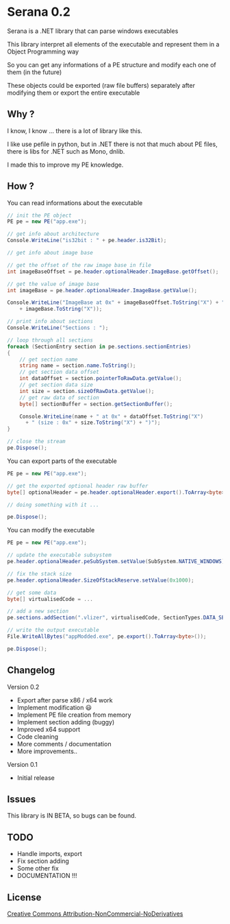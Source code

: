 # Serana 0.2

Serana is a .NET library that can parse windows executables

This library interpret all elements of the executable and represent them in a Object Programming way

So you can get any informations of a PE structure and modify each one of them (in the future) 

These objects could be exported (raw file buffers) separately after modifying them or export the entire executable

## Why ?

I know, I know ... there is a lot of library like this.

I like use pefile in python, but in .NET there is not that much about PE files, there is libs for .NET such as Mono, dnlib.

I made this to improve my PE knowledge.


## How ?

You can read informations about the executable
```c#
// init the PE object
PE pe = new PE("app.exe");

// get info about architecture
Console.WriteLine("is32bit : " + pe.header.is32Bit);

// get info about image base

// get the offset of the raw image base in file
int imageBaseOffset = pe.header.optionalHeader.ImageBase.getOffset();

// get the value of image base
int imageBase = pe.header.optionalHeader.ImageBase.getValue();

Console.WriteLine("ImageBase at 0x" + imageBaseOffset.ToString("X") + " : 0x" 
    + imageBase.ToString("X"));

// print info about sections
Console.WriteLine("Sections : ");

// loop through all sections
foreach (SectionEntry section in pe.sections.sectionEntries)
{
    // get section name
    string name = section.name.ToString();
    // get section data offset
    int dataOffset = section.pointerToRawData.getValue();
    // get section data size
    int size = section.sizeOfRawData.getValue();
    // get raw data of section
    byte[] sectionBuffer = section.getSectionBuffer();

    Console.WriteLine(name + " at 0x" + dataOffset.ToString("X") 
      + " (size : 0x" + size.ToString("X") + ")");
}

// close the stream
pe.Dispose();
```

You can export parts of the executable
```c#
PE pe = new PE("app.exe");

// get the exported optional header raw buffer
byte[] optionalHeader = pe.header.optionalHeader.export().ToArray<byte>();

// doing something with it ...

pe.Dispose();
```

You can modify the executable
```c#
PE pe = new PE("app.exe");

// update the executable subsystem
pe.header.optionalHeader.peSubSystem.setValue(SubSystem.NATIVE_WINDOWS);

// fix the stack size
pe.header.optionalHeader.SizeOfStackReserve.setValue(0x1000);

// get some data
byte[] virtualisedCode = ...

// add a new section
pe.sections.addSection(".vlizer", virtualisedCode, SectionTypes.DATA_SECTION);

// write the output executable
File.WriteAllBytes("appModded.exe", pe.export().ToArray<byte>());

pe.Dispose();
```

## Changelog

Version 0.2

* Export after parse x86 / x64 work
* Implement modification 😃
* Implement PE file creation from memory
* Implement section adding (buggy)
* Improved x64 support
* Code cleaning
* More comments / documentation
* More improvements..

Version 0.1

* Initial release

## Issues

This library is IN BETA, so bugs can be found.

## TODO

- Handle imports, export
- Fix section adding
- Some other fix
- DOCUMENTATION !!!

## License
[Creative Commons Attribution-NonCommercial-NoDerivatives](http://creativecommons.org/licenses/by-nc-nd/4.0/)
